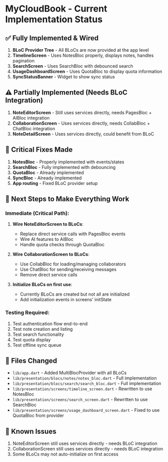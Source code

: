 # MyCloudBook - Current Implementation Status

## ✅ Fully Implemented & Wired

1. **BLoC Provider Tree** - All BLoCs are now provided at the app level
2. **TimelineScreen** - Uses NotesBloc properly, displays notes, handles pagination
3. **SearchScreen** - Uses SearchBloc with debounced search
4. **UsageDashboardScreen** - Uses QuotaBloc to display quota information
5. **SyncStatusBanner** - Widget to show sync status

## ⚠️ Partially Implemented (Needs BLoC Integration)

1. **NoteEditorScreen** - Still uses services directly, needs PagesBloc + AIBloc integration
2. **CollaborationScreen** - Uses services directly, needs CollabBloc + ChatBloc integration
3. **NoteDetailScreen** - Uses services directly, could benefit from BLoC

## 🔧 Critical Fixes Made

1. **NotesBloc** - Properly implemented with events/states
2. **SearchBloc** - Fully implemented with debouncing
3. **QuotaBloc** - Already implemented
4. **SyncBloc** - Already implemented
5. **App routing** - Fixed BLoC provider setup

## 🚀 Next Steps to Make Everything Work

### Immediate (Critical Path):

1. **Wire NoteEditorScreen to BLoCs**:
   - Replace direct service calls with PagesBloc events
   - Wire AI features to AIBloc
   - Handle quota checks through QuotaBloc

2. **Wire CollaborationScreen to BLoCs**:
   - Use CollabBloc for loading/managing collaborators
   - Use ChatBloc for sending/receiving messages
   - Remove direct service calls

3. **Initialize BLoCs on first use**:
   - Currently BLoCs are created but not all are initialized
   - Add initialization events in screens' initState

### Testing Required:

1. Test authentication flow end-to-end
2. Test note creation and listing
3. Test search functionality
4. Test quota display
5. Test offline sync queue

## 📝 Files Changed

- `lib/app.dart` - Added MultiBlocProvider with all BLoCs
- `lib/presentation/blocs/notes/notes_bloc.dart` - Full implementation
- `lib/presentation/blocs/search/search_bloc.dart` - Full implementation  
- `lib/presentation/screens/timeline_screen.dart` - Rewritten to use NotesBloc
- `lib/presentation/screens/search_screen.dart` - Rewritten to use SearchBloc
- `lib/presentation/screens/usage_dashboard_screen.dart` - Fixed to use QuotaBloc from provider

## 🐛 Known Issues

1. NoteEditorScreen still uses services directly - needs BLoC integration
2. CollaborationScreen still uses services directly - needs BLoC integration
3. Some BLoCs may not auto-initialize on first access
